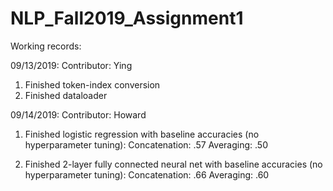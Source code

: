 # NLP_Fall2019_Assignment1

Working records:

09/13/2019:
Contributor: Ying
1. Finished token-index conversion
2. Finished dataloader

09/14/2019:
Contributor: Howard
1. Finished logistic regression with baseline accuracies (no hyperparameter tuning):
Concatenation: .57
Averaging: .50

2. Finished 2-layer fully connected neural net with baseline accuracies (no hyperparameter tuning):
Concatenation: .66
Averaging: .60

